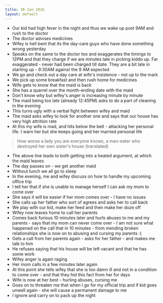 ```yaml
---
title: 30 Jan 2016
layout: default
---
```


- Our kid had high fever in the night and thus we wake up post 9AM and rush to the doctor
- The doctor advises medicines
- Wifey is hell bent that its the day-care guys who have done something wrong yesterday
- Speaks on the same to the doctor too and exaggerates the timings to 12PM and that they charge if we are minutes late in picking kiddo up. Far exaggerated - never had been charged till date. They are a bit late in starting up - 9:30AM against the 9 AM expected
- We go and check out a day care at wife's insistence - not up to the mark
- We pick up some breakfast and then rush home for medicines
- Wife gets to know that the maid is back
- She has a quarrel over the month-ending date with the maid
- Don't know why but wifey's anger is increasing minute by minute
- The maid being too late (already 12:45PM) asks to do a part of cleaning in the evening
- This turns ugly with a verbal fight between wifey and maid
- The maid asks wifey to look for another one and says that our house has very high attrition rate
- At this my wife is mad, and hits below the belt - attacking her personal life. I warn her but she keeps going and her married personal life

> How worse a lady you are everyone knows, a man-eater who destroyed her own sister's house (translated)

- The above line leads to both getting into a heated argument, at which the maid leaves
- The day passes on - we get another maid
- Without lunch we all go to sleep
- In the evening, me and wifey discuss on how to handle my upcoming office trip
- I tell her that if she is unable to manage herself I can ask my mom to come over
- She says it will be easier if her mom comes over - I have no issues
- She calls up her father who sort of agrees and asks her to call back
- We play with our kid, make her feed and then make her doze off
- Wifey now leaves home to call her parents
- Comes back furious 10 minutes later and hurls abuses to me and my parents - says that my mom can never come over - I am not sure what happened on the call that in 10 minutes - from mending broken relationships she is now on to abusing and cursing my parents :(
- Gets a call from her parents again - asks for her father - and makes me talk to him
- He refuses saying that his house will be left vacant and that he has some work
- Wifey anger is again raging
- Her mom calls in a few minutes later again
- At this point she tells wifey that she is too damn ill and not in a condition to come over - and that they hid this fact from her for days
- Wife is now at her best - hurling abuses, cursing me
- Goes on to threaten me that when I go for my official trip and if kid goes unwell again - she will cause a permanent damage to me
- I ignore and carry on to pack up the night

